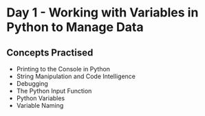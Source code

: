 # Day 1 - Working with Variables in Python to Manage Data

## Concepts Practised

- Printing to the Console in Python
- String Manipulation and Code Intelligence
- Debugging
- The Python Input Function
- Python Variables
- Variable Naming
